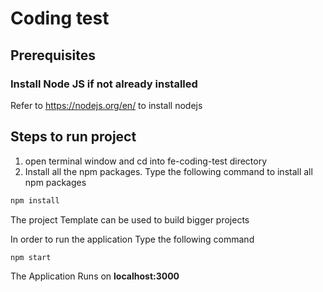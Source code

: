 # Coding test

## Prerequisites

### Install Node JS if not already installed

Refer to https://nodejs.org/en/ to install nodejs

## Steps to run project

1. open terminal window and cd into fe-coding-test directory
2. Install all the npm packages. Type the following command to install all npm packages

```bash
npm install
```

The project Template can be used to build bigger projects

In order to run the application Type the following command

```bash
npm start
```

The Application Runs on **localhost:3000**
